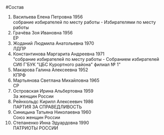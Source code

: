 #Состав
1. Васильева Елена Петровна 1956   
    собрание избирателей по месту работы - Избирателями по месту работы
2. Грачёва Зоя Ивановна 1956   
    ЕР
3. Жоданий Людмила Анатольевна 1970   
    ЛДПР
4. Константинова Маргарита Андреевна 1971   
    "собрание избирателей по месту работы - Собранием избирателей СИб Г’БУК "ЦБС Курортного района" филиал № 1"
5. Макарова Галина Алексеевна 1952   
    КПРФ
6. Мартьянова Светлана Михайловна 1965   
    СР
7. Островская Ирина Альбертовна 1959   
    За женщин России
8. Рейнхольдс Кирилл Алексеевич 1986   
    ПАРТИЯ ЗА СПРАВЕДЛИВОСТЬ
9. Синицына Татьяна Николаевна 1960   
    Союз женщин России
10. Степаненко Инна Эдуардовна 1990   
    ПАТРИОТЫ РОССИИ

